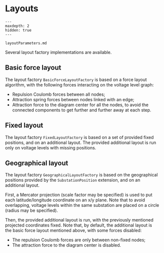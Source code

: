 # Layouts

```{toctree}
---
maxdepth: 2
hidden: true
---

layoutParameters.md
```

Several layout factory implementations are available.

## Basic force layout
The layout factory `BasicForceLayoutFactory` is based on a force layout algorithm, with the following forces interacting on the voltage level graph:
- Repulsion Coulomb forces between all nodes;
- Attraction spring forces between nodes linked with an edge;
- Attraction force to the diagram center for all the nodes, to avoid the connected components to get further and further away at each step.

## Fixed layout
The layout factory `FixedLayoutFactory` is based on a set of provided fixed positions, and on an additional layout.
The provided additional layout is run only on voltage levels with missing positions.

## Geographical layout
The layout factory `GeographicalLayoutFactory` is based on the geographical positions provided by the `SubstationPosition` extension, and on an additional layout.

First, a Mercator projection (scale factor may be specified) is used to put each latitude/longitude coordinate on an x/y plane.
Note that to avoid overlapping, voltage levels within the same substation are placed on a circle (radius may be specified). 

Then, the provided additional layout is run, with the previously mentioned projected coordinates fixed.
Note that, by default, the additional layout is the basic force layout mentioned above, with some forces disabled:
- The repulsion Coulomb forces are only between non-fixed nodes;
- The attraction force to the diagram center is disabled.
